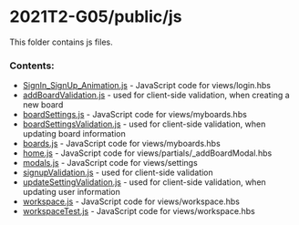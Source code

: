 # 2021T2-G05/public/js
This folder contains js files.
<br>
### Contents:
- [SignIn_SignUp_Animation.js](SignIn_SignUp_Animation.js) - JavaScript code for views/login.hbs
- [addBoardValidation.js](addBoardValidation.js) - used for client-side validation, when creating a new board
- [boardSettings.js](boardSettings.js) - JavaScript code for views/myboards.hbs
- [boardSettingsValidation.js](boardSettingsValidation.js) - used for client-side validation, when updating board information
- [boards.js](boards.js) - JavaScript code for views/myboards.hbs
- [home.js](home.js) - JavaScript code for views/partials/_addBoardModal.hbs
- [modals.js](modals.js) - JavaScript code for views/settings
- [signupValidation.js](signupValidation.js) - used for client-side validation
- [updateSettingValidation.js](updateSettingValidation.js) - used for client-side validation, when updating user information
- [workspace.js](workspace.js) - JavaScript code for views/workspace.hbs
- [workspaceTest.js](workspaceTest.js) - JavaScript code for views/workspace.hbs
